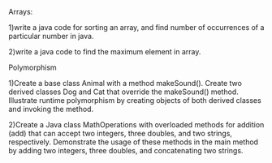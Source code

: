 Arrays:

1)write a java code for sorting an array, and find number of occurrences of a particular number in java.

2)write a java code to find the maximum element in array.

Polymorphism

1)Create a base class Animal with a method makeSound(). Create two derived classes Dog and Cat that override the makeSound() method. Illustrate runtime polymorphism by creating objects of both derived classes and invoking the method.

2)Create a Java class MathOperations with overloaded methods for addition (add) that can accept two integers, three doubles, and two strings, respectively. Demonstrate the usage of these methods in the main method by adding two integers, three doubles, and concatenating two strings.
